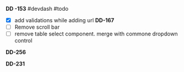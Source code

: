 **DD -153** #devdash #todo

- [x]  add validations while adding url
**DD-167**
- [ ] Remove scroll bar
- [ ] remove table select component. merge with commone dropdown control 

**DD-256**

**DD-231** 